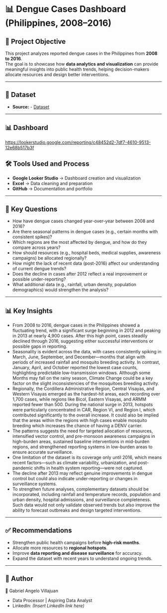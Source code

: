 # 📊 Dengue Cases Dashboard (Philippines, 2008–2016)

## 📌 Project Objective
This project analyzes reported dengue cases in the Philippines from **2008 to 2016**.  
The goal is to showcase how **data analytics and visualization** can provide meaningful insights into public health trends, helping decision-makers allocate resources and design better interventions.  

---

## 📂 Dataset
- **Source:** - <a href="https://github.com/illajua-analytics/Dengue-Cas/blob/main/Dengue%20Project%20Spreadsheet.xlsx">Dataset</a>

---
## 📊 Dashboard
https://lookerstudio.google.com/reporting/c48452d2-7df7-4610-9513-12e68b517b3f

## 🛠️ Tools Used and Process
- **Google Looker Studio** → Dashboard creation and visualization  
- **Excel** → Data cleaning and preparation  
- **GitHub** → Documentation and portfolio  

---

## 🔎 Key Questions
- How have dengue cases changed year-over-year between 2008 and 2016?  
- Are there seasonal patterns in dengue cases (e.g., certain months with consistent spikes)?
- Which regions are the most affected by dengue, and how do they compare across years? 
- How should resources (e.g., hospital beds, medical supplies, awareness campaigns) be allocated regionally?
- How might the lack of recent data (post-2016) affect our understanding of current dengue trends?
- Does the decline in cases after 2012 reflect a real improvement or possible under-reporting?
- What additional data (e.g., rainfall, urban density, population demographics) would strengthen the analysis?

---

## 📊 Key Insights
- From 2008 to 2016, dengue cases in the Philippines showed a fluctuating trend, with a significant surge beginning in 2012 and peaking in 2013 at nearly 4,900 cases. After this high point, cases steadily declined through 2016, suggesting either successful interventions or possible gaps in reporting.
- Seasonality is evident across the data, with cases consistently spiking in March, June, September, and December—months that align with periods of increased rainfall and mosquito breeding activity. In contrast, January, April, and October reported the lowest case counts, highlighting predictable low-transmission windows. Although some Months may fall on the rainy season, Climate Change could be a key factor on the slight inconsistencies of the mosquitoes breeding activity. 
- Regionally, the Cordillera Administrative Region, Central Visayas, and Western Visayas emerged as the hardest-hit areas, each recording over 1,700 cases, while regions like Bicol, Eastern Visayas, and ARMM reported fewer than 500. During the national surge in 2013, hotspots were particularly concentrated in CAR, Region VI, and Region I, which contributed significantly to the overall increase. It could also be implied that the areas within the regions with high cases enable mosquito breeding which increases the chance of having a DENV carrier.
- The patterns suggests the need for targeted allocation of resources, intensified vector control, and pre-monsoon awareness campaigns in high-burden areas, sustained baseline interventions in mid-burden regions, and strengthened reporting systems in low-burden areas to ensure accurate surveillance.
- One limitation of the dataset is its coverage only until 2016, which means recent factors—such as climate variability, urbanization, and post-pandemic shifts in health system reporting—were not captured. 
- The decline after 2013 may reflect genuine improvements in dengue control but could also indicate under-reporting or changes in surveillance systems. 
- To strengthen future analyses, complementary datasets should be incorporated, including rainfall and temperature records, population and urban density, hospital admissions, and surveillance completeness. Such data would not only validate observed trends but also improve the ability to forecast outbreaks and design targeted interventions.

---

## ✅ Recommendations
- Strengthen public health campaigns before **high-risk months**.  
- Allocate more resources to **regional hotspots**.  
- Improve **data reporting and disease surveillance** for accuracy.  
- Expand the dataset with recent years to understand ongoing trends.  

---

## 📌 Author
👤 Gabriel Angelo Villajuan  
- Data Processor | Aspiring Data Analyst   
- LinkedIn: *(Insert LinkedIn link here)*  
